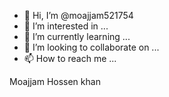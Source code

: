 - 👋 Hi, I’m @moajjam521754
- 👀 I’m interested in ...
- 🌱 I’m currently learning ...
- 💞️ I’m looking to collaborate on ...
- 📫 How to reach me ...

<!---
moajjam521754/moajjam521754 is a ✨ special ✨ repository because its `README.md` (this file) appears on your GitHub profile.
You can click the Preview link to take a look at your changes.
--->Moajjam Hossen khan

